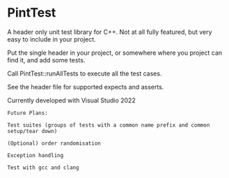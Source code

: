 # PintTest
A header only unit test library for C++.  Not at all fully featured, but very easy to include in your project.

Put the single header in your project, or somewhere where you project can find it, and add some tests. 

Call PintTest::runAllTests to execute all the test cases. 

See the header file for supported expects and asserts.

Currently developed with Visual Studio 2022

    Future Plans:

    Test suites (groups of tests with a common name prefix and common setup/tear down)

    (Optional) order randomisation

    Exception handling

    Test with gcc and clang
